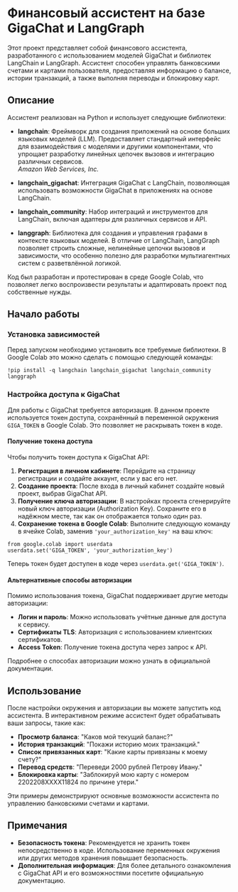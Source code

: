 # Финансовый ассистент на базе GigaChat и LangGraph

Этот проект представляет собой финансового ассистента, разработанного с использованием моделей GigaChat и библиотек LangChain и LangGraph. Ассистент способен управлять банковскими счетами и картами пользователя, предоставляя информацию о балансе, истории транзакций, а также выполняя переводы и блокировку карт.

## Описание

Ассистент реализован на Python и использует следующие библиотеки:

- **langchain**: Фреймворк для создания приложений на основе больших языковых моделей (LLM). Предоставляет стандартный интерфейс для взаимодействия с моделями и другими компонентами, что упрощает разработку линейных цепочек вызовов и интеграцию различных сервисов.  
  *Amazon Web Services, Inc.*

- **langchain_gigachat**: Интеграция GigaChat с LangChain, позволяющая использовать возможности GigaChat в приложениях на основе LangChain.

- **langchain_community**: Набор интеграций и инструментов для LangChain, включая адаптеры для различных сервисов и API.

- **langgraph**: Библиотека для создания и управления графами в контексте языковых моделей. В отличие от LangChain, LangGraph позволяет строить сложные, нелинейные цепочки вызовов и зависимости, что особенно полезно для разработки мультиагентных систем с разветвлённой логикой.

Код был разработан и протестирован в среде Google Colab, что позволяет легко воспроизвести результаты и адаптировать проект под собственные нужды.

## Начало работы

### Установка зависимостей

Перед запуском необходимо установить все требуемые библиотеки. В Google Colab это можно сделать с помощью следующей команды:

```
!pip install -q langchain langchain_gigachat langchain_community langgraph
```



### Настройка доступа к GigaChat

Для работы с GigaChat требуется авторизация. В данном проекте используется токен доступа, сохранённый в переменной окружения `GIGA_TOKEN` в Google Colab. Это позволяет не раскрывать токен в коде.

#### Получение токена доступа

Чтобы получить токен доступа к GigaChat API:

1. **Регистрация в личном кабинете**: Перейдите на страницу регистрации и создайте аккаунт, если у вас его нет.
2. **Создание проекта**: После входа в личный кабинет создайте новый проект, выбрав GigaChat API.
3. **Получение ключа авторизации**: В настройках проекта сгенерируйте новый ключ авторизации (Authorization Key). Сохраните его в надёжном месте, так как он отображается только один раз.
4. **Сохранение токена в Google Colab**: Выполните следующую команду в ячейке Colab, заменив `'your_authorization_key'` на ваш ключ:

```
from google.colab import userdata
userdata.set('GIGA_TOKEN', 'your_authorization_key')
```

Теперь токен будет доступен в коде через `userdata.get('GIGA_TOKEN')`.

#### Альтернативные способы авторизации

Помимо использования токена, GigaChat поддерживает другие методы авторизации:

- **Логин и пароль**: Можно использовать учётные данные для доступа к сервису.
- **Сертификаты TLS**: Авторизация с использованием клиентских сертификатов.
- **Access Token**: Получение токена доступа через запрос к API.

Подробнее о способах авторизации можно узнать в официальной документации.

## Использование

После настройки окружения и авторизации вы можете запустить код ассистента. В интерактивном режиме ассистент будет обрабатывать ваши запросы, такие как:

- **Просмотр баланса**: "Каков мой текущий баланс?"
- **История транзакций**: "Покажи историю моих транзакций."
- **Список привязанных карт**: "Какие карты привязаны к моему счету?"
- **Перевод средств**: "Переведи 2000 рублей Петрову Ивану."
- **Блокировка карты**: "Заблокируй мою карту с номером 2202208XXXX11824 по причине утери."

Эти примеры демонстрируют основные возможности ассистента по управлению банковскими счетами и картами.

## Примечания

- **Безопасность токена**: Рекомендуется не хранить токен непосредственно в коде. Использование переменных окружения или других методов хранения повышает безопасность.
- **Дополнительная информация**: Для более детального ознакомления с GigaChat API и его возможностями посетите официальную документацию.
